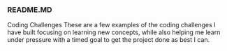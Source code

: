 ### README.MD

Coding Challenges
These are a few examples of the coding challenges I have built focusing on learning new concepts, while also helping me learn under pressure with a timed goal to get the project done as best I can.
